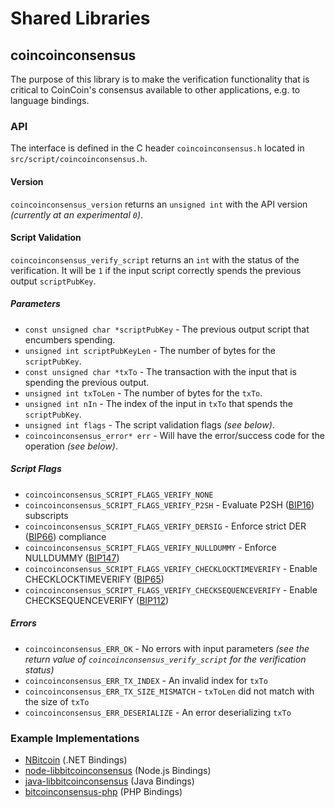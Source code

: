 Shared Libraries
================

## coincoinconsensus

The purpose of this library is to make the verification functionality that is critical to CoinCoin's consensus available to other applications, e.g. to language bindings.

### API

The interface is defined in the C header `coincoinconsensus.h` located in  `src/script/coincoinconsensus.h`.

#### Version

`coincoinconsensus_version` returns an `unsigned int` with the API version *(currently at an experimental `0`)*.

#### Script Validation

`coincoinconsensus_verify_script` returns an `int` with the status of the verification. It will be `1` if the input script correctly spends the previous output `scriptPubKey`.

##### Parameters
- `const unsigned char *scriptPubKey` - The previous output script that encumbers spending.
- `unsigned int scriptPubKeyLen` - The number of bytes for the `scriptPubKey`.
- `const unsigned char *txTo` - The transaction with the input that is spending the previous output.
- `unsigned int txToLen` - The number of bytes for the `txTo`.
- `unsigned int nIn` - The index of the input in `txTo` that spends the `scriptPubKey`.
- `unsigned int flags` - The script validation flags *(see below)*.
- `coincoinconsensus_error* err` - Will have the error/success code for the operation *(see below)*.

##### Script Flags
- `coincoinconsensus_SCRIPT_FLAGS_VERIFY_NONE`
- `coincoinconsensus_SCRIPT_FLAGS_VERIFY_P2SH` - Evaluate P2SH ([BIP16](https://github.com/bitcoin/bips/blob/master/bip-0016.mediawiki)) subscripts
- `coincoinconsensus_SCRIPT_FLAGS_VERIFY_DERSIG` - Enforce strict DER ([BIP66](https://github.com/bitcoin/bips/blob/master/bip-0066.mediawiki)) compliance
- `coincoinconsensus_SCRIPT_FLAGS_VERIFY_NULLDUMMY` - Enforce NULLDUMMY ([BIP147](https://github.com/bitcoin/bips/blob/master/bip-0147.mediawiki))
- `coincoinconsensus_SCRIPT_FLAGS_VERIFY_CHECKLOCKTIMEVERIFY` - Enable CHECKLOCKTIMEVERIFY ([BIP65](https://github.com/bitcoin/bips/blob/master/bip-0065.mediawiki))
- `coincoinconsensus_SCRIPT_FLAGS_VERIFY_CHECKSEQUENCEVERIFY` - Enable CHECKSEQUENCEVERIFY ([BIP112](https://github.com/bitcoin/bips/blob/master/bip-0112.mediawiki))

##### Errors
- `coincoinconsensus_ERR_OK` - No errors with input parameters *(see the return value of `coincoinconsensus_verify_script` for the verification status)*
- `coincoinconsensus_ERR_TX_INDEX` - An invalid index for `txTo`
- `coincoinconsensus_ERR_TX_SIZE_MISMATCH` - `txToLen` did not match with the size of `txTo`
- `coincoinconsensus_ERR_DESERIALIZE` - An error deserializing `txTo`

### Example Implementations
- [NBitcoin](https://github.com/NicolasDorier/NBitcoin/blob/master/NBitcoin/Script.cs#L814) (.NET Bindings)
- [node-libbitcoinconsensus](https://github.com/bitpay/node-libbitcoinconsensus) (Node.js Bindings)
- [java-libbitcoinconsensus](https://github.com/dexX7/java-libbitcoinconsensus) (Java Bindings)
- [bitcoinconsensus-php](https://github.com/Bit-Wasp/bitcoinconsensus-php) (PHP Bindings)
